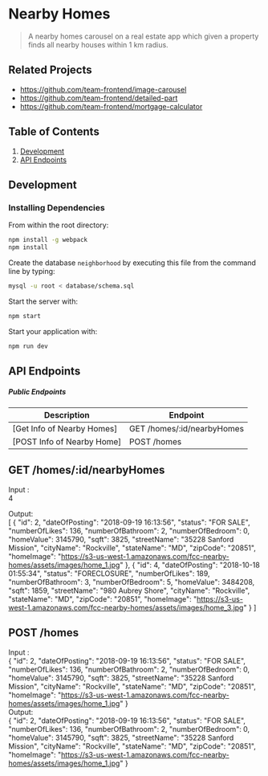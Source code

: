 # Nearby Homes

> A nearby homes carousel on a real estate app which given a property finds all nearby houses within 1 km radius. 

## Related Projects

  - https://github.com/team-frontend/image-carousel
  - https://github.com/team-frontend/detailed-part
  - https://github.com/team-frontend/mortgage-calculator

## Table of Contents
1. [Development](#development)
2. [API Endpoints](#api-endpoints)


## Development
### Installing Dependencies

From within the root directory:

```sh
npm install -g webpack
npm install
```
Create the database `neighborhood` by executing this file from the command line by typing:

```sh
mysql -u root < database/schema.sql 
```

Start the server with:
```sh
npm start
```

Start your application with:
```sh
npm run dev
```

## API Endpoints

##### Public Endpoints
| Description                                                        | Endpoint                           |
| ------------------------------------------------------------------ | ---------------------------------- |
| [Get Info of Nearby Homes]                                         | GET /homes/:id/nearbyHomes         |
| [POST Info of Nearby Home]                                         | POST /homes                        |

## GET /homes/:id/nearbyHomes

Input : <br/> 4

Output: <br/>[
          {
            "id": 2,
            "dateOfPosting": "2018-09-19 16:13:56",
            "status": "FOR SALE",
            "numberOfLikes": 136,
            "numberOfBathroom": 2,
            "numberOfBedroom": 0,
            "homeValue": 3145790,
            "sqft": 3825,
            "streetName": "35228 Sanford Mission",
            "cityName": "Rockville",
            "stateName": "MD",
            "zipCode": "20851",
            "homeImage": "https://s3-us-west-1.amazonaws.com/fcc-nearby-homes/assets/images/home_1.jpg"
          },
          {
            "id": 4,
            "dateOfPosting": "2018-10-18 01:55:34",
            "status": "FORECLOSURE",
            "numberOfLikes": 189,
            "numberOfBathroom": 3,
            "numberOfBedroom": 5,
            "homeValue": 3484208,
            "sqft": 1859,
            "streetName": "980 Aubrey Shore",
            "cityName": "Rockville",
            "stateName": "MD",
            "zipCode": "20851",
            "homeImage": "https://s3-us-west-1.amazonaws.com/fcc-nearby-homes/assets/images/home_3.jpg"
          }
         ]

## POST /homes

Input :  <br/>
        {
            "id": 2,
            "dateOfPosting": "2018-09-19 16:13:56",
            "status": "FOR SALE",
            "numberOfLikes": 136,
            "numberOfBathroom": 2,
            "numberOfBedroom": 0,
            "homeValue": 3145790,
            "sqft": 3825,
            "streetName": "35228 Sanford Mission",
            "cityName": "Rockville",
            "stateName": "MD",
            "zipCode": "20851",
            "homeImage": "https://s3-us-west-1.amazonaws.com/fcc-nearby-homes/assets/images/home_1.jpg"
        } <br/>
Output: <br/>
        {
            "id": 2,
            "dateOfPosting": "2018-09-19 16:13:56",
            "status": "FOR SALE",
            "numberOfLikes": 136,
            "numberOfBathroom": 2,
            "numberOfBedroom": 0,
            "homeValue": 3145790,
            "sqft": 3825,
            "streetName": "35228 Sanford Mission",
            "cityName": "Rockville",
            "stateName": "MD",
            "zipCode": "20851",
            "homeImage": "https://s3-us-west-1.amazonaws.com/fcc-nearby-homes/assets/images/home_1.jpg"
        }




